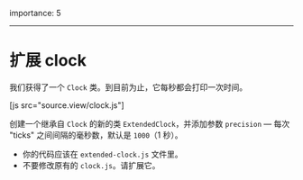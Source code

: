importance: 5

---

# 扩展 clock

我们获得了一个 `Clock` 类。到目前为止，它每秒都会打印一次时间。


[js src="source.view/clock.js"]

创建一个继承自 `Clock` 的新的类 `ExtendedClock`，并添加参数 `precision` — 每次 "ticks" 之间间隔的毫秒数，默认是 `1000`（1 秒）。

- 你的代码应该在 `extended-clock.js` 文件里。
- 不要修改原有的 `clock.js`。请扩展它。

